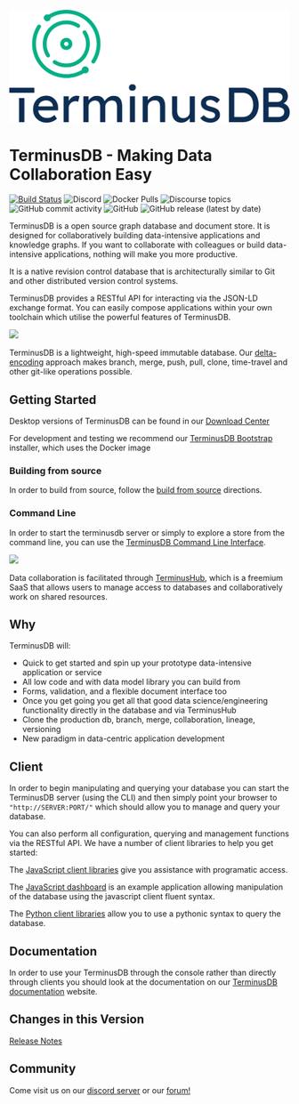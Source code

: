 ![](https://github.com/terminusdb/terminusdb-web-assets/blob/master/images/main_lockup.png)

# TerminusDB - Making Data Collaboration Easy

[![Build Status](https://github.com/terminusdb/terminusdb/workflows/Publish/badge.svg?branch=master)](https://travis-ci.com/terminusdb/terminusdb-server) ![Discord](https://img.shields.io/discord/689805612053168129?label=Discord&logo=Discord&style=plastic) ![Docker Pulls](https://img.shields.io/docker/pulls/terminusdb/terminusdb-server?logo=Docker&style=plastic) ![Discourse topics](https://img.shields.io/discourse/topics?color=yellow&logo=Discourse&server=https%3A%2F%2Fdiscuss.terminusdb.com%2F&style=plastic) ![GitHub commit activity](https://img.shields.io/github/commit-activity/m/terminusdb/terminusdb?color=orange&logo=GitHub&style=plastic) ![GitHub](https://img.shields.io/github/license/terminusdb/terminusdb?color=pink&logo=apache&style=plastic) ![GitHub release (latest by date)](https://img.shields.io/github/v/release/terminusdb/terminusdb?color=purple&style=plastic)


TerminusDB is a open source graph database and document store. It is designed for collaboratively building data-intensive applications and knowledge graphs. If you want to collaborate with colleagues or build data-intensive applications, nothing will make you more productive. 

It is a native revision control database that is architecturally similar to Git and other distributed version control systems. 

TerminusDB provides a RESTful API for interacting via the JSON-LD exchange format. You can easily compose applications within your own toolchain which utilise the powerful features of TerminusDB.


![](https://github.com/terminusdb/terminusdb-web-assets/blob/master/images/GitHub.gif)


TerminusDB is a lightweight, high-speed immutable database. Our [delta-encoding](docs/whitepaper/terminusdb.pdf) approach makes branch, merge, push, pull, clone, time-travel and other git-like operations possible.

## Getting Started

Desktop versions of TerminusDB can be found in our [Download Center](https://terminusdb.com/hub/download)

For development and testing we recommend our [TerminusDB Bootstrap](https://github.com/terminusdb/terminusdb-bootstrap) installer, which uses the Docker image

### Building from source

In order to build from source, follow the [build from source](docs/BUILD.md) directions.

### Command Line

In order to start the terminusdb server or simply to explore a store
from the command line, you can use the [TerminusDB Command Line
Interface](docs/CLI.md).

![](https://github.com/terminusdb/terminusdb-web-assets/blob/master/images/CLI.gif)




Data collaboration is facilitated through [TerminusHub](https://terminusdb.com/hub), which is a freemium SaaS that allows users to manage access to databases and collaboratively work on shared resources. 









## Why

TerminusDB will:

* Quick to get started and spin up your prototype data-intensive application or service
* All low code and with data model library you can build from
* Forms, validation, and a flexible document interface too
* Once you get going you get all that good data science/engineering functionality directly in the database and via TerminusHub 
* Clone the production db, branch, merge, collaboration, lineage, versioning 
* New paradigm in data-centric application development


## Client

In order to begin manipulating and querying your database you can
start the TerminusDB server (using the CLI) and then simply point your
browser to `"http://SERVER:PORT/"` which should allow you to manage
and query your database.

You can also perform all configuration, querying and management
functions via the RESTful API. We have a number of client libraries to
help you get started:

The [JavaScript client libraries](https://github.com/terminusdb/terminusdb-client) give you
assistance with programatic access.

The [JavaScript dashboard](https://github.com/terminusdb/terminusdb-dashboard) is an example
application allowing manipulation of the database using the javascript client fluent syntax.

The [Python client libraries](https://github.com/terminusdb/terminusdb-client-python) allow
you to use a pythonic syntax to query the database.

## Documentation

In order to use your TerminusDB through the console rather than
directly through clients you should look at the documentation on our
[TerminusDB documentation](https://terminusdb.com/documentation/) website.

## Changes in this Version

[Release Notes](RELEASE_NOTES.md)

## Community

Come visit us on our [discord server](https://discord.gg/yTJKAma)
or our [forum!](https://discuss.terminusdb.com)





